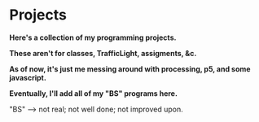 # Projects
<b>Here's a collection of my programming projects.

   These aren't for classes, TrafficLight, assigments, &c.
   
   As of now, it's just me messing around with processing, p5, and some javascript.
   
   Eventually, I'll add all of my "BS" programs here.
   </b>
   
   "BS" --> not real; not well done; not improved upon. 
